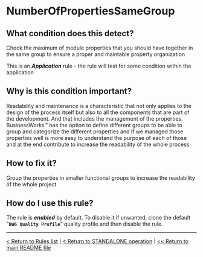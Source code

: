 # NumberOfPropertiesSameGroup

## What condition does this detect?

Check the maximum of module properties that you should have together in the same group to ensure a proper and maintable property organization

This is an ***Application*** rule - the rule will test for some condition within the application

## Why is this condition important?

Readability and maintenance is a characteristic that not only applies to the design of the process itself but also to all the components that are part of the development. And that includes the management of the properties. BusinessWorks™ has the option to define different groups to be able to group and categorize the different properties and if we managed those properties well is more easy to understand the purpose of each of those and at the end contribute to increase the readability of the whole process

## How to fix it?

Group the properties in smaller functional groups to increase the readability of the whole project

## How do I use this rule?

The rule is **_enabled_** by default. To disable it if unwanted, clone the default "**`BW6 Quality Profile`**" quality profile and then disable the rule.

---
[< Return to Rules list](./RULES.md) | [< Return to STANDALONE operation](../STANDALONE.md) | [<< Return to main README file](../../README.md)
